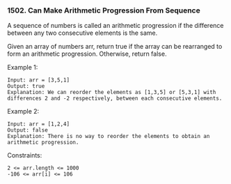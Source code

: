 ### 1502. Can Make Arithmetic Progression From Sequence

A sequence of numbers is called an arithmetic progression if the difference between any two consecutive elements is the same.

Given an array of numbers arr, return true if the array can be rearranged to form an arithmetic progression. Otherwise, return false.



Example 1:

    Input: arr = [3,5,1]
    Output: true
    Explanation: We can reorder the elements as [1,3,5] or [5,3,1] with differences 2 and -2 respectively, between each consecutive elements.

Example 2:

    Input: arr = [1,2,4]
    Output: false
    Explanation: There is no way to reorder the elements to obtain an arithmetic progression.



Constraints:

    2 <= arr.length <= 1000
    -106 <= arr[i] <= 106
